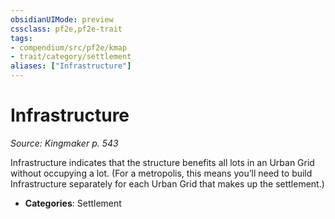 ```yaml
---
obsidianUIMode: preview
cssclass: pf2e,pf2e-trait
tags:
- compendium/src/pf2e/kmap
- trait/category/settlement
aliases: ["Infrastructure"]
---
```

# Infrastructure  
*Source: Kingmaker p. 543*  

Infrastructure indicates that the structure benefits all lots in an Urban Grid without occupying a lot. (For a metropolis, this means you’ll need to build Infrastructure separately for each Urban Grid that makes up the settlement.)

- **Categories**: Settlement